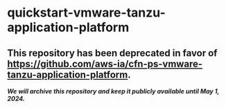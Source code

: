 # quickstart-vmware-tanzu-application-platform 
## This repository has been deprecated in favor of https://github.com/aws-ia/cfn-ps-vmware-tanzu-application-platform. 
***We will archive this repository and keep it publicly available until May 1, 2024.***
